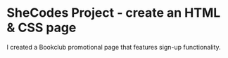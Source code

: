# SheCodes Project - create an HTML & CSS page

I created a Bookclub promotional page that features sign-up functionality.
